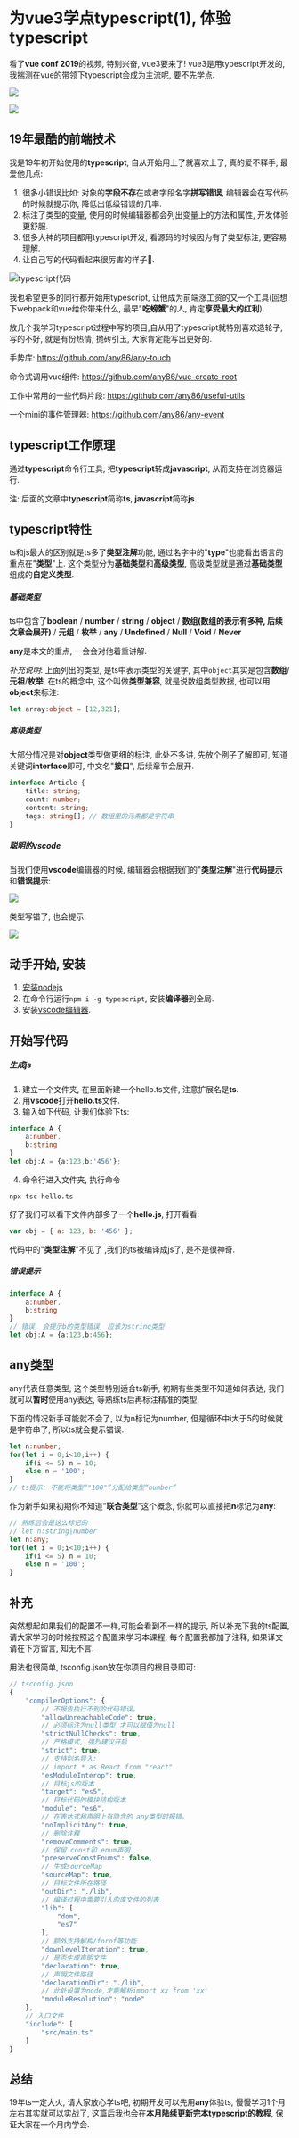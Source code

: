 # 为vue3学点typescript(1), 体验typescript
看了**vue conf 2019**的视频, 特别兴奋, vue3要来了!
vue3是用typescript开发的, 我揣测在vue的带领下typescript会成为主流呢, 要不先学点.

![](https://ws1.sinaimg.cn/large/005IQkzXly1g4kc7zn0nrj30ck07ugmh.jpg)

![](https://ws1.sinaimg.cn/large/005IQkzXly1g4kc89gd3fj30cu05ugm7.jpg)

## 19年最酷的前端技术
我是19年初开始使用的**typescript**, 自从开始用上了就喜欢上了, 真的爱不释手, 最爱他几点:

1. 很多小错误比如: 对象的**字段不存**在或者字段名字**拼写错误**, 编辑器会在写代码的时候就提示你, 降低出低级错误的几率.
2. 标注了类型的变量, 使用的时候编辑器都会列出变量上的方法和属性, 开发体验更舒服.
3. 很多大神的项目都用typescript开发, 看源码的时候因为有了类型标注, 更容易理解.
4. 让自己写的代码看起来很厉害的样子🐂.

![typescript代码](https://ws1.sinaimg.cn/large/005IQkzXly1g4k9jo1hkpj312k0gttcf.jpg)

我也希望更多的同行都开始用typescript, 让他成为前端涨工资的又一个工具(回想下webpack和vue给你带来什么, 最早"**吃螃蟹**"的人, 肯定**享受最大的红利**).

放几个我学习typescript过程中写的项目,自从用了typescript就特别喜欢造轮子, 写的不好, 就是有份热情, 抛砖引玉, 大家肯定能写出更好的.

手势库: https://github.com/any86/any-touch

命令式调用vue组件: https://github.com/any86/vue-create-root

工作中常用的一些代码片段: https://github.com/any86/useful-utils

一个mini的事件管理器: https://github.com/any86/any-event

## typescript工作原理
通过**typescript**命令行工具, 把**typescript**转成**javascript**, 从而支持在浏览器运行.

注: 后面的文章中**typescript**简称**ts**, **javascript**简称**js**.

## typescript特性
ts和js最大的区别就是ts多了**类型注解**功能, 通过名字中的"**type**"也能看出语言的重点在"**类型**"上. 这个类型分为**基础类型**和**高级类型**, 高级类型就是通过**基础类型**组成的**自定义类型**.

##### 基础类型
ts中包含了**boolean** / **number** / **string** / **object** / **数组(数组的表示有多种, 后续文章会展开)** / **元组** / **枚举** / **any** / **Undefined** / **Null** / **Void** / **Never**

**any**是本文的重点, 一会会对他着重讲解.

*补充说明*: 上面列出的类型, 是ts中表示类型的关键字, 其中`object`其实是包含**数组**/**元祖**/**枚举**, 在ts的概念中, 这个叫做**类型兼容**, 就是说数组类型数据, 也可以用**object**来标注:
```typescript
let array:object = [12,321];
```


##### 高级类型
大部分情况是对**object**类型做更细的标注, 此处不多讲, 先放个例子了解即可, 知道关键词**interface**即可, 中文名"**接口**", 后续章节会展开.

```typescript
interface Article {
    title: string;
    count: number;
    content: string;
    tags: string[]; // 数组里的元素都是字符串
}
```

##### 聪明的vscode
当我们使用**vscode**编辑器的时候, 编辑器会根据我们的"**类型注解**"进行**代码提示**和**错误提示**:

![](https://ws1.sinaimg.cn/large/005IQkzXly1g4k65l94s1j30k909r0tk.jpg)

类型写错了, 也会提示:

![](https://ws1.sinaimg.cn/large/005IQkzXly1g4k690h7d1j30qd06x0u7.jpg)


## 动手开始, 安装
1. [安装nodejs](https://nodejs.org)
2. 在命令行运行`npm i -g typescript`, 安装**编译器**到全局.
3. 安装[vscode编辑器](https://code.visualstudio.com/).

## 开始写代码

##### 生成js
1. 建立一个文件夹, 在里面新建一个hello.ts文件, 注意扩展名是**ts**.
2. 用**vscode**打开**hello.ts**文件.
3. 输入如下代码, 让我们体验下ts:
```typescript
interface A {
    a:number,
    b:string
}
let obj:A = {a:123,b:'456'};
```
4. 命令行进入文件夹, 执行命令
```shell
npx tsc hello.ts
```
好了我们可以看下文件内部多了一个**hello.js**, 打开看看:
```javascript
var obj = { a: 123, b: '456' };
```
代码中的"**类型注解**"不见了 ,我们的ts被编译成js了, 是不是很神奇.

##### 错误提示
```typescript
interface A {
    a:number,
    b:string
}
// 错误, 会提示b的类型错误, 应该为string类型
let obj:A = {a:123,b:456};
```

## any类型
any代表任意类型, 这个类型特别适合ts新手, 初期有些类型不知道如何表达, 我们就可以**暂时**使用any表达, 等熟练ts后再标注精准的类型.

下面的情况新手可能就不会了, 以为n标记为number, 但是循环中i大于5的时候就是字符串了, 所以ts就会提示错误.
```typescript
let n:number;
for(let i = 0;i<10;i++) {
    if(i <= 5) n = 10;
    else n = '100';
}
// ts提示: 不能将类型“"100"”分配给类型“number”
```

作为新手如果初期你不知道"**联合类型**"这个概念, 你就可以直接把**n**标记为**any**:
```typescript
// 熟练后会是这么标记的 
// let n:string|number
let n:any;
for(let i = 0;i<10;i++) {
    if(i <= 5) n = 10;
    else n = '100';
}
```

## 补充
突然想起如果我们的配置不一样,可能会看到不一样的提示, 所以补充下我的ts配置, 请大家学习的时候按照这个配置来学习本课程, 每个配置我都加了注释, 如果译文请在下方留言, 知无不言.

用法也很简单, tsconfig.json放在你项目的根目录即可:
```javascript
// tsconfig.json
{
    "compilerOptions": {
        // 不报告执行不到的代码错误。
        "allowUnreachableCode": true,
        // 必须标注为null类型,才可以赋值为null
        "strictNullChecks": true,
        // 严格模式, 强烈建议开启
        "strict": true,
        // 支持别名导入:
        // import * as React from "react"
        "esModuleInterop": true,
        // 目标js的版本
        "target": "es5",
        // 目标代码的模块结构版本
        "module": "es6",
        // 在表达式和声明上有隐含的 any类型时报错。
        "noImplicitAny": true,
        // 删除注释
        "removeComments": true,
        // 保留 const和 enum声明
        "preserveConstEnums": false,
        // 生成sourceMap    
        "sourceMap": true,
        // 目标文件所在路径
        "outDir": "./lib",
        // 编译过程中需要引入的库文件的列表
        "lib": [
            "dom",
            "es7"
        ],
        // 额外支持解构/forof等功能
        "downlevelIteration": true,
        // 是否生成声明文件
        "declaration": true,
        // 声明文件路径
        "declarationDir": "./lib",
        // 此处设置为node,才能解析import xx from 'xx'
        "moduleResolution": "node"
    },
    // 入口文件
    "include": [
        "src/main.ts"
    ]
}
```

## 总结
19年ts一定大火, 请大家放心学ts吧, 初期开发可以先用**any**体验ts, 慢慢学习1个月左右其实就可以实战了, 这篇后我也会在**本月陆续更新完本typescript的教程**, 保证大家在一个月内学会.